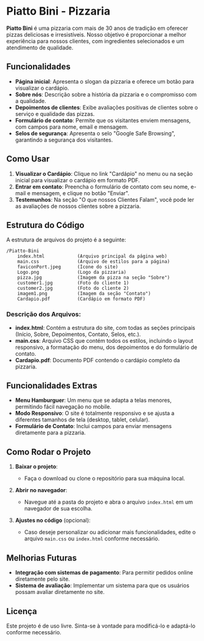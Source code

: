 # Piatto Bini - Pizzaria

**Piatto Bini** é uma pizzaria com mais de 30 anos de tradição em oferecer pizzas deliciosas e irresistíveis. Nosso objetivo é proporcionar a melhor experiência para nossos clientes, com ingredientes selecionados e um atendimento de qualidade.

## Funcionalidades

- **Página inicial**: Apresenta o slogan da pizzaria e oferece um botão para visualizar o cardápio.
- **Sobre nós**: Descrição sobre a história da pizzaria e o compromisso com a qualidade.
- **Depoimentos de clientes**: Exibe avaliações positivas de clientes sobre o serviço e qualidade das pizzas.
- **Formulário de contato**: Permite que os visitantes enviem mensagens, com campos para nome, email e mensagem.
- **Selos de segurança**: Apresenta o selo "Google Safe Browsing", garantindo a segurança dos visitantes.

## Como Usar

1. **Visualizar o Cardápio**: Clique no link "Cardápio" no menu ou na seção inicial para visualizar o cardápio em formato PDF.
2. **Entrar em contato**: Preencha o formulário de contato com seu nome, e-mail e mensagem, e clique no botão "Enviar".
3. **Testemunhos**: Na seção "O que nossos Clientes Falam", você pode ler as avaliações de nossos clientes sobre a pizzaria.

## Estrutura do Código

A estrutura de arquivos do projeto é a seguinte:

```
/Piatto-Bini
    index.html            (Arquivo principal da página web)
    main.css              (Arquivo de estilos para a página)
    faviconPort.jpeg      (Ícone do site)
    Logo.png              (Logo da pizzaria)
    pizza.jpg             (Imagem da pizza na seção "Sobre")
    customer1.jpg         (Foto do cliente 1)
    customer2.jpg         (Foto do cliente 2)
    imagem1.png           (Imagem da seção "Contato")
    Cardapio.pdf          (Cardápio em formato PDF)
```

### Descrição dos Arquivos:

- **index.html**: Contém a estrutura do site, com todas as seções principais (Início, Sobre, Depoimentos, Contato, Selos, etc.).
- **main.css**: Arquivo CSS que contém todos os estilos, incluindo o layout responsivo, a formatação do menu, dos depoimentos e do formulário de contato.
- **Cardapio.pdf**: Documento PDF contendo o cardápio completo da pizzaria.

## Funcionalidades Extras

- **Menu Hamburguer**: Um menu que se adapta a telas menores, permitindo fácil navegação no mobile.
- **Modo Responsivo**: O site é totalmente responsivo e se ajusta a diferentes tamanhos de tela (desktop, tablet, celular).
- **Formulário de Contato**: Inclui campos para enviar mensagens diretamente para a pizzaria.

## Como Rodar o Projeto

1. **Baixar o projeto**:
   - Faça o download ou clone o repositório para sua máquina local.
   
2. **Abrir no navegador**:
   - Navegue até a pasta do projeto e abra o arquivo `index.html` em um navegador de sua escolha.

3. **Ajustes no código** (opcional):
   - Caso deseje personalizar ou adicionar mais funcionalidades, edite o arquivo `main.css` ou `index.html` conforme necessário.

## Melhorias Futuras

- **Integração com sistemas de pagamento**: Para permitir pedidos online diretamente pelo site.
- **Sistema de avaliação**: Implementar um sistema para que os usuários possam avaliar diretamente no site.

## Licença

Este projeto é de uso livre. Sinta-se à vontade para modificá-lo e adaptá-lo conforme necessário.
